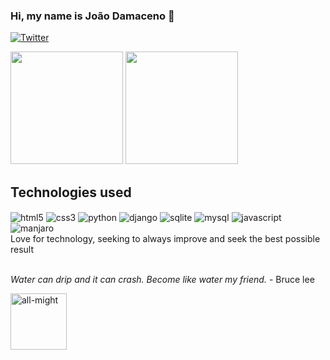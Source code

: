 
### Hi, my name is João Damaceno 👋
<p> 

[![Twitter](https://img.shields.io/badge/Twitter-1DA1F2?style=for-the-badge&logo=twitter&logoColor=white)](https://twitter.com/jdamaceno19)

<div>
    <img height="180em" src="https://github-readme-stats.vercel.app/api?username=coffeblackpremium&show_icons=true&theme=dracula" /> 
    <img height="180em" src="https://github-readme-stats.vercel.app/api/top-langs/?username=coffeblackpremium&theme=dracula&layout=compact"/>
</div>

## Technologies used
<div style="display: inline_block">
    <img align="center" alt="html5" src="https://img.shields.io/badge/HTML5-E34F26?style=for-the-badge&logo=html5&logoColor=white" />
    <img align="center" alt="css3" src="https://img.shields.io/badge/CSS3-1572B6?style=for-the-badge&logo=css3&logoColor=white" />
    <img align="center" alt="python" src="https://img.shields.io/badge/Python-14354C?style=for-the-badge&logo=python&logoColor=white" />
    <img align="center" alt="django" src="https://img.shields.io/badge/Django-092E20?style=for-the-badge&logo=django&logoColor=white" />
    <img align="center" alt="sqlite" src="https://img.shields.io/badge/SQLite-07405E?style=for-the-badge&logo=sqlite&logoColor=white" />
    <img align="center" alt="mysql" src="https://img.shields.io/badge/MySQL-00000F?style=for-the-badge&logo=mysql&logoColor=white" />
    <img align="center" alt="javascript" src="https://img.shields.io/badge/JavaScript-323330?style=for-the-badge&logo=javascript&logoColor=F7DF1E" />
    <img align="center" alt="manjaro" src="https://img.shields.io/badge/manjaro-35BF5C?style=for-the-badge&logo=manjaro&logoColor=white" />
</div>
Love for technology, seeking to always improve and seek the best possible result 
<br>
<br>
<p><i>Water can drip and it can crash. Become like water my friend. </i> - Bruce lee</p>
<img height="90em" align="center" alt="all-might" src="https://giffiles.alphacoders.com/103/103147.gif" />
